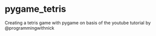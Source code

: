 # pygame_tetris
Creating a tetris game with pygame on basis of the youtube tutorial by @programmingwithnick  
